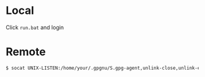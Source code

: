 # Local

Click `run.bat` and login

# Remote

```bash
$ socat UNIX-LISTEN:/home/your/.gpgnu/S.gpg-agent,unlink-close,unlink-early TCP4:localhost:31000
```

